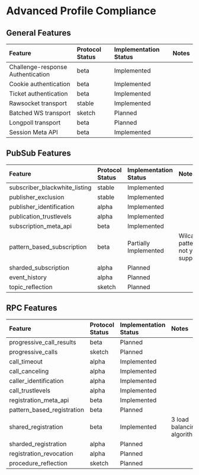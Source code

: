# Advanced Profile Compliance

## General Features

| Feature | Protocol Status | Implementation Status | Notes |
| :--- | :--- | :--- | :--- |
| Challenge-response Authentication | beta | Implemented |  |
| Cookie authentication | beta | Implemented |  |
| Ticket authentication | beta | Implemented |  |
| Rawsocket transport | stable | Implemented |  |
| Batched WS transport | sketch | Planned |  |
| Longpoll transport | beta | Planned |  |
| Session Meta API | beta | Implemented |  |

## PubSub Features

| Feature | Protocol Status | Implementation Status | Notes |
| :--- | :--- | :--- | :--- |
| subscriber\_blackwhite\_listing | stable | Implemented |  |
| publisher\_exclusion | stable | Implemented |  |
| publisher\_identification | alpha | Implemented |  |
| publication\_trustlevels | alpha | Implemented |  |
| subscription\_meta\_api | beta | Implemented |  |
| pattern\_based\_subscription | beta | Partially Implemented | Wilcard pattern not yet supported |
| sharded\_subscription | alpha | Planned |  |
| event\_history | alpha | Planned |  |
| topic\_reflection | sketch | Planned |  |

## RPC Features

| Feature | Protocol Status | Implementation Status | Notes |
| :--- | :--- | :--- | :--- |
| progressive\_call\_results | beta | Planned |  |
| progressive\_calls | sketch | Planned |  |
| call\_timeout | alpha | Implemented |  |
| call\_canceling | alpha | Implemented |  |
| caller\_identification | alpha | Implemented |  |
| call\_trustlevels | alpha | Implemented |  |
| registration\_meta\_api | beta | Implemented |  |
| pattern\_based\_registration | beta | Planned |  |
| shared\_registration | beta | Implemented | 3 load balancing algorithm |
| sharded\_registration | alpha | Planned |  |
| registration\_revocation | alpha | Planned |  |
| procedure\_reflection | sketch | Planned |  |


